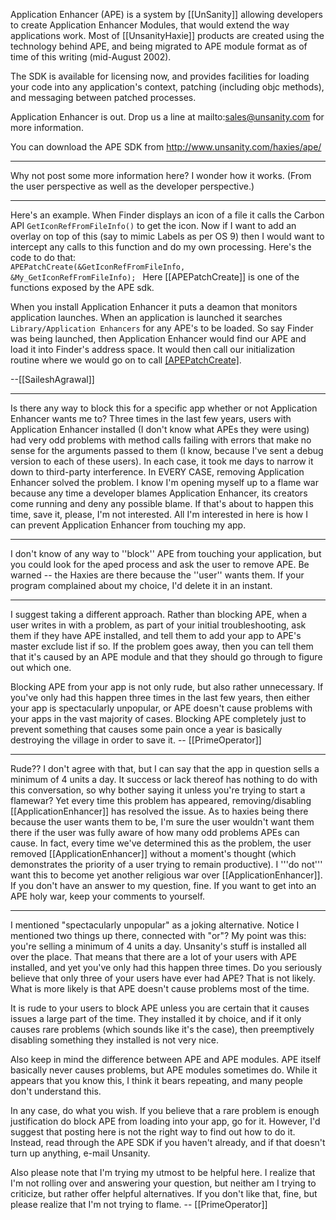 Application Enhancer (APE) is a system by [[UnSanity]] allowing developers to create Application Enhancer Modules, that would extend the way applications work. Most of [[UnsanityHaxie]] products are created using the technology behind APE, and being migrated to APE module format as of time of this writing (mid-August 2002).

The SDK is available for licensing now, and provides facilities for loading your code into any application's context, patching (including objc methods), and messaging between patched processes.

Application Enhancer is out. Drop us a line at mailto:sales@unsanity.com for more information.

You can download the APE SDK from http://www.unsanity.com/haxies/ape/

----

Why not post some more information here?  I wonder how it works.  (From the user perspective as well as the developer perspective.)

----

Here's an example.  When Finder displays an icon of a file it calls the Carbon API <code>GetIconRefFromFileInfo()</code> to get the icon.  Now if I want to add an overlay on top of this (say to mimic Labels as per OS 9) then I would want to intercept any calls to this function and do my own processing.  Here's the code to do that:
<code>
 APEPatchCreate(&GetIconRefFromFileInfo, &My_GetIconRefFromFileInfo);
</code>
Here [[APEPatchCreate]] is one of the functions exposed by the APE sdk.

When you install Application Enhancer it puts a deamon that monitors application launches.  When an application is launched it searches <code>Library/Application Enhancers</code> for any APE's to be loaded.  So say Finder was being launched, then Application Enhancer would find our APE and load it into Finder's address space.  It would then call our initialization routine where we would go on to call [[APEPatchCreate]]().  

--[[SaileshAgrawal]]

----

Is there any way to block this for a specific app whether or not Application Enhancer wants me to? Three times in the last few years, users with Application Enhancer installed (I don't know what APEs they were using) had very odd problems with method calls failing with errors that make no sense for the arguments passed to them (I know, because I've sent a debug version to each of these users). In each case, it took me days to narrow it down to third-party interference. In EVERY CASE, removing Application Enhancer solved the problem. I know I'm opening myself up to a flame war because any time a developer blames Application Enhancer, its creators come running and deny any possible blame. If that's about to happen this time, save it, please, I'm not interested. All I'm interested in here is how I can prevent Application Enhancer from touching my app.

----
I don't know of any way to ''block'' APE from touching your application, but you could look for the aped process and ask the user to remove APE. Be warned -- the Haxies are there because the ''user'' wants them. If your program complained about my choice, I'd delete it in an instant.

----
I suggest taking a different approach. Rather than blocking APE, when a user writes in with a problem, as part of your initial troubleshooting, ask them if they have APE installed, and tell them to add your app to APE's master exclude list if so. If the problem goes away, then you can tell them that it's caused by an APE module and that they should go through to figure out which one.

Blocking APE from your app is not only rude, but also rather unnecessary. If you've only had this happen three times in the last few years, then either your app is spectacularly unpopular, or APE doesn't cause problems with your apps in the vast majority of cases. Blocking APE completely just to prevent something that causes some pain once a year is basically destroying the village in order to save it. -- [[PrimeOperator]]

----

Rude?? I don't agree with that, but I can say that the app in question sells a minimum of 4 units a day. It success or lack thereof has nothing to do with this conversation, so why bother saying it unless you're trying to start a flamewar? Yet every time this problem has appeared, removing/disabling [[ApplicationEnhancer]] has resolved the issue. As to haxies being there because the user wants them to be, I'm sure the user wouldn't want them there if the user was fully aware of how many odd problems APEs can cause. In fact, every time we've determined this as the problem, the user removed [[ApplicationEnhancer]] without a moment's thought (which demonstrates the priority of a user trying to remain productive). I '''do not''' want this to become yet another religious war over [[ApplicationEnhancer]]. If you don't have an answer to my question, fine. If you want to get into an APE holy war, keep your comments to yourself.

----
I mentioned "spectacularly unpopular" as a joking alternative. Notice I mentioned two things up there, connected with "or"? My point was this: you're selling a minimum of 4 units a day. Unsanity's stuff is installed all over the place. That means that there are a lot of your users with APE installed, and yet you've only had this happen three times. Do you seriously believe that only three of your users have ever had APE? That is not likely. What is more likely is that APE doesn't cause problems most of the time.

It is rude to your users to block APE unless you are certain that it causes issues a large part of the time. They installed it by choice, and if it only causes rare problems (which sounds like it's the case), then preemptively disabling something they installed is not very nice.

Also keep in mind the difference between APE and APE modules. APE itself basically never causes problems, but APE modules sometimes do. While it appears that you know this, I think it bears repeating, and many people don't understand this.

In any case, do what you wish. If you believe that a rare problem is enough justification do block APE from loading into your app, go for it. However, I'd suggest that posting here is not the right way to find out how to do it. Instead, read through the APE SDK if you haven't already, and if that doesn't turn up anything, e-mail Unsanity.

Also please note that I'm trying my utmost to be helpful here. I realize that I'm not rolling over and answering your question, but neither am I trying to criticize, but rather offer helpful alternatives. If you don't like that, fine, but please realize that I'm not trying to flame. -- [[PrimeOperator]]